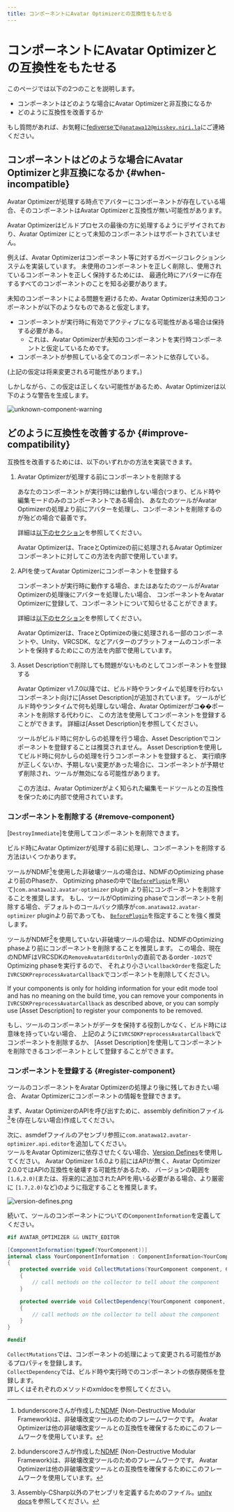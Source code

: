 ```yaml
---
title: コンポーネントにAvatar Optimizerとの互換性をもたせる
---
```


# コンポーネントにAvatar Optimizerとの互換性をもたせる

このページでは以下の2つのことを説明します。

- コンポーネントはどのような場合にAvatar Optimizerと非互換になるか
- どのように互換性を改善するか

もし質問があれば、お気軽に[fediverseで`@anatawa12@misskey.niri.la`][fediverse]にご連絡ください。

## コンポーネントはどのような場合にAvatar Optimizerと非互換になるか {#when-incompatible}

Avatar Optimizerが処理する時点でアバターにコンポーネントが存在している場合、そのコンポーネントはAvatar Optimizerと互換性が無い可能性があります。

Avatar Optimizerはビルドプロセスの最後の方に処理するようにデザイされており、Avatar Optimizer にとって未知のコンポーネントはサポートされていません。

例えば、Avatar Optimizerはコンポーネント等に対するガベージコレクションシステムを実装しています。
未使用のコンポーネントを正しく削除し、使用されているコンポーネントを正しく保持するためには、
最適化時にアバターに存在するすべてのコンポーネントのことを知る必要があります。

未知のコンポーネントによる問題を避けるため、Avatar Optimizerは未知のコンポーネントが以下のようなものであると仮定します。
- コンポーネントが実行時に有効でアクティブになる可能性がある場合は保持する必要がある。
  - これは、Avatar Optimizerが未知のコンポーネントを実行時コンポーネントと仮定しているためです。
- コンポーネントが参照している全てのコンポーネントに依存している。

(上記の仮定は将来変更される可能性があります。)

しかしながら、この仮定は正しくない可能性があるため、Avatar Optimizerは以下のような警告を生成します。

![unknown-component-warning](unknown-component-warning.png)

## どのように互換性を改善するか {#improve-compatibility}

互換性を改善するためには、以下のいずれかの方法を実装できます。

1. Avatar Optimizerが処理する前にコンポーネントを削除する

   あなたのコンポーネントが実行時には動作しない場合(つまり、ビルド時や編集モードのみのコンポーネントである場合)、
   あなたのツールがAvatar Optimizerの処理より前にアバターを処理し、コンポーネントを削除するのが殆どの場合で最善です。

   詳細は[以下のセクション](#remove-component)を参照してください。

   Avatar Optimizerは、TraceとOptimizeの前に処理されるAvatar Optimizerコンポーネントに対してこの方法を内部で使用しています。

2. APIを使ってAvatar Optimizerにコンポーネントを登録する

    コンポーネントが実行時に動作する場合、またはあなたのツールがAvatar Optimizerの処理後にアバターを処理したい場合、
    コンポーネントをAvatar Optimizerに登録して、コンポーネントについて知らせることができます。
    
     詳細は[以下のセクション](#register-component)を参照してください。
    
     Avatar Optimizerは、TraceとOptimizeの後に処理される一部のコンポーネントや、Unity、VRCSDK、などアバターのプラットフォームのコンポーネントを保持するためにこの方法を内部で使用しています。

3. Asset Descriptionで削除しても問題がないものとしてコンポーネントを登録する

   Avatar Optimizer v1.7.0以降では、ビルド時やランタイムで処理を行わないコンポーネント向けに[Asset Description]が追加されています。
   ツールがビルド時やランタイムで何も処理しない場合、Avatar Optimizerがコ��ポーネントを削除する代わりに、
   この方法を使用してコンポーネントを登録することができます。
   詳細は[Asset Description]を参照してください。

   ツールがビルド時に何かしらの処理を行う場合、Asset Descriptionでコンポーネントを登録することは推奨されません。
   Asset Descriptionを使用してビルド時に何かしらの処理を行うコンポーネントを登録すると、
   実行順序が正しくないか、予期しない変更があった場合に、コンポーネントが予期せず削除され、ツールが無効になる可能性があります。

   この方法は、Avatar Optimizerがよく知られた編集モードツールとの互換性を保つために内部で使用されています。

### コンポーネントを削除する {#remove-component}

[`DestroyImmediate`]を使用してコンポーネントを削除できます。

ビルド時にAvatar Optimizerが処理する前に処理し、コンポーネントを削除する方法はいくつかあります。

ツールがNDMF[^NDMF]を使用した非破壊ツールの場合は、NDMFのOptimizing phaseより前のPhaseか、
Optimizing phaseの中で([`BeforePlugin`][ndmf-BeforePlugin]を用いて)`com.anatawa12.avatar-optimizer` plugin
より前にコンポーネントを削除することを推奨します。
もし、ツールがOptimizing phaseでコンポーネントを削除する場合、デフォルトのコールバック順序が`com.anatawa12.avatar-optimizer` pluginより前であっても、
[`BeforePlugin`][ndmf-BeforePlugin]を指定することを強く推奨します。

ツールがNDMF[^NDMF]を使用していない非破壊ツールの場合は、NDMFのOptimizing phaseより前にコンポーネントを削除することを推奨します。
この場合、現在のNDMFはVRCSDKの`RemoveAvatarEditorOnly`の直前であるorder `-1025`でOptimizing phaseを実行するので、
それより小さい`callbackOrder`を指定した`IVRCSDKPreprocessAvatarCallback`でコンポーネントを削除してください。


If your components is only for holding information for your edit mode tool and has no meaning on the build time,
you can remove your components in `IVRCSDKPreprocessAvatarCallback` as described above, or
you can somply use [Asset Description] to register your components to be removed.

もし、ツールのコンポーネントがデータを保持する役割しかなく、ビルド時には意味を持っていない場合、
上記のように`IVRCSDKPreprocessAvatarCallback`でコンポーネントを削除するか、
[Asset Description]を使用してコンポーネントを削除できるコンポーネントとして登録することができます。

[DestroyImmediate]: https://docs.unity3d.com/ScriptReference/Object.DestroyImmediate.html

### コンポーネントを登録する {#register-component}

ツールのコンポーネントをAvatar Optimizerの処理より後に残しておきたい場合、
Avatar Optimizerにコンポーネントの情報を登録できます。

まず、Avatar OptimizerのAPIを呼び出すために、assembly definitionファイル[^asmdef]を(存在しない場合)作成してください。

次に、asmdefファイルのアセンブリ参照に`com.anatawa12.avatar-optimizer.api.editor`を追加してください。\
ツールをAvatar Optimizerに依存させたくない場合、[Version Defines]を使用してください。
Avatar Optimizer 1.6.0より前にはAPIが無く、Avatar Optimizer 2.0.0ではAPIの互換性を破壊する可能性があるため、
バージョンの範囲を`[1.6,2.0)`(または、将来的に追加されたAPIを用いる必要がある場合、より厳密に `[1.7,2.0)`など)のように指定することを推奨します。

![version-defines.png](version-defines.png)

続いて、ツールのコンポーネントについての`ComponentInformation`を定義してください。

```csharp
#if AVATAR_OPTIMIZER && UNITY_EDITOR

[ComponentInformation(typeof(YourComponent))]
internal class YourComponentInformation : ComponentInformation<YourComponent>
{
    protected override void CollectMutations(YourComponent component, ComponentMutationsCollector collector)
    {
        // call methods on the collector to tell about the component
    }

    protected override void CollectDependency(YourComponent component, ComponentDependencyCollector collector)
    {
        // call methods on the collector to tell about the component
    }
}

#endif
```

`CollectMutations`では、コンポーネントの処理によって変更される可能性があるプロパティを登録します。\
`CollectDependency`では、ビルド時や実行時でのコンポーネントの依存関係を登録します。\
詳しくはそれぞれのメソッドのxmldocを参照してください。

[fediverse]: https://misskey.niri.la/@anatawa12
[ndmf-BeforePlugin]: https://ndmf.nadena.dev/api/nadena.dev.ndmf.fluent.Sequence.html#nadena_dev_ndmf_fluent_Sequence_BeforePlugin_System_String_System_String_System_Int32_
[register-component]: #register-component

[^asmdef]: Assembly-CSharp以外のアセンブリを定義するためのファイル。[unity docs](https://docs.unity3d.com/2019.4/Documentation/Manual/ScriptCompilationAssemblyDefinitionFiles.html)を参照してください。
[^NDMF]: bdunderscoreさんが作成した[NDMF] (Non-Destructive Modular Framework)は、非破壊改変ツールのためのフレームワークです。
Avatar Optimizerは他の非破壊改変ツールとの互換性を確保するためにこのフレームワークを使用しています。

[NDMF]: https://ndmf.nadena.dev/
[modular-avatar]: https://modular-avatar.nadena.dev/
[Version Defines]: https://docs.unity3d.com/2019.4/Documentation/Manual/ScriptCompilationAssemblyDefinitionFiles.html#define-symbols
